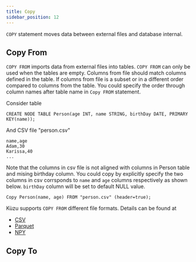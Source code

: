 ```yaml
---
title: Copy
sidebar_position: 12
---
```


`COPY` statement moves data between external files and database internal.

## Copy From
`COPY FROM` imports data from external files into tables. `COPY FROM` can only be used when the tables are empty. Columns from file should match columns defined in the table. If columns from file is a subset or in a different order compared to columns from the table. You could specify the order through column names after table name in `Copy FROM` statement.

Consider table
```
CREATE NODE TABLE Person(age INT, name STRING, birthDay DATE, PRIMARY KEY(name));
```
And CSV file "person.csv"
```
name,age
Adam,30
Karissa,40
...
```
Note that the columns in csv file is not aligned with columns in Person table and mising birthday column. You could copy by explicitly specify the two columns in csv corrsponds to `name` and `age` columns respectively as shown below. `birthDay` column will be set to default NULL value. 
```
Copy Person(name, age) FROM "person.csv" (header=true);
```

Kùzu supports `COPY FROM` different file formats. Details can be found at
- [CSV](../data-import/csv-import.md)
- [Parquet](../data-import/parquet-import.md)
- [NPY](../data-import/npy-import.md)

## Copy To